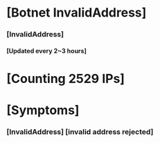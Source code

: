 # [Botnet InvalidAddress]
### [InvalidAddress]
#### [Updated every 2~3 hours]

# [Counting 2529 IPs]

# [Symptoms] 
###   [InvalidAddress] [invalid address rejected]

